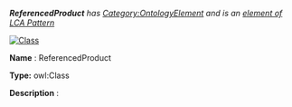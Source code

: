 ___ReferencedProduct__ 
 has
 [Category:OntologyElement](../../Category/OntologyElement "Category:OntologyElement") 
 and is an
 [element of](../../Property/ElementOf "Property:ElementOf") 
[LCA Pattern](../../Submissions/LCA_Pattern "Submissions:LCA Pattern")_




  





[![Class](../../images/thumb/2/27/Class.gif/45px-Class.gif)](../../Image/Class.gif "Class")


__Name__ 
 : ReferencedProduct
 



__Type:__ 
 owl:Class
 



__Description__ 
 :